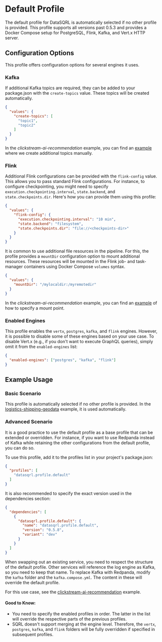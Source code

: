 # Default Profile

The default profile for DataSQRL is automatically selected if no other profile is provided. This
profile supports all versions past 0.5.3 and provides a Docker Compose setup for PostgreSQL, Flink,
Kafka, and Vert.x HTTP server.

## Configuration Options

This profile offers configuration options for several engines it uses.

### Kafka

If additional Kafka topics are required, they can be added to your package.json with
the `create-topics` value. These topics will be created automatically.

```json
{
  "values": {
    "create-topics": [
      "topic1",
      "topic2"
    ]
  }
}
```

In the *clickstream-ai-recommendation* example, you can find
an [example](https://github.com/DataSQRL/datasqrl-examples/blob/a7da9067c3c4a95c950ce1a3a91b5e3d7e6ef5fa/clickstream-ai-recommendation/package.json#L12)
where we create additional topics manually.

### Flink

Additional Flink configurations can be provided with the `flink-config` value. This allows you to
pass standard Flink configurations. For instance, to configure checkpointing, you might need to
specify `execution.checkpointing.interval`, `state.backend`, and `state.checkpoints.dir`. Here's how
you can provide them using this profile:

```json
{
  "values": {
    "flink-config": {
      "execution.checkpointing.interval": "10 min",
      "state.backend": "filesystem",
      "state.checkpoints.dir": "file://<checkpoints-dir>"
    }
  }
}
```

It is common to use additional file resources in the pipeline. For this, the profile provides
a `mountDir` configuration option to mount additional resources. These resources will be mounted in
the Flink job- and task-manager containers using Docker Compose `volumes` syntax.

```json
{
  "values": {
    "mountDir": "/mylocaldir:/myremotedir"
  }
}
```

In the *clickstream-ai-recommendation* example, you can find
an [example](https://github.com/DataSQRL/datasqrl-examples/blob/a7da9067c3c4a95c950ce1a3a91b5e3d7e6ef5fa/clickstream-ai-recommendation/package.json#L11)
of how to specify a mount point.

### Enabled Engines

This profile enables the `vertx`, `postgres`, `kafka`, and `flink` engines. However, it is possible
to disable some of these engines based on your use case. To disable Vert.x (e.g., if you don't want
to execute GraphQL queries), simply omit it from the `enabled-engines` list:

```json
{
  "enabled-engines": ["postgres", "kafka", "flink"]
}
```

## Example Usage

### Basic Scenario

This profile is automatically selected if no other profile is provided. In
the [logistics-shipping-geodata](https://github.com/DataSQRL/datasqrl-examples/blob/main/logistics-shipping-geodata)
example, it is used automatically.

### Advanced Scenario

It is a good practice to use the default profile as a base profile that can be extended or
overridden. For instance, if you want to use Redpanda instead of Kafka while retaining the other
configurations from the default profile, you can do so.

To use this profile, add it to the profiles list in your project's package.json:

```json
{
  "profiles": [
    "datasqrl.profile.default"
  ]
}
```

It is also recommended to specify the exact version used in the dependencies section:

```json
{
  "dependencies": [
    {
      "datasqrl.profile.default": {
        "name": "datasqrl.profile.default",
        "version": "0.5.8",
        "variant": "dev"
      }
    }
  ]
}
```

When swapping out an existing service, you need to respect the structure of the default profile.
Other services will reference the log engine as Kafka, so you need to keep that name. To replace
Kafka with Redpanda, modify the `kafka` folder and the `kafka.compose.yml`. The content in these
will override the default profile.

For this use case, see
the [clickstream-ai-recommendation](https://github.com/DataSQRL/datasqrl-examples/blob/a7da9067c3c4a95c950ce1a3a91b5e3d7e6ef5fa/clickstream-ai-recommendation/package.json#L8)
example.

#### Good to Know:

- You need to specify the enabled profiles in order. The latter in the list will override the
  respective parts of the previous profiles.
- SQRL doesn't support merging at the engine level. Therefore, the `vertx`, `postgres`, `kafka`,
  and `flink` folders will be fully overridden if specified in subsequent profiles.
